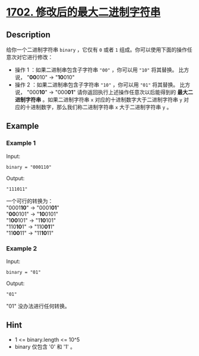 # [1702. 修改后的最大二进制字符串](https://leetcode-cn.com/problems/maximum-binary-string-after-change/)
## Description
给你一个二进制字符串 `binary` ，它仅有 `0` 或者 `1` 组成。你可以使用下面的操作任意次对它进行修改：  
- 操作 1 ：如果二进制串包含子字符串 `"00"` ，你可以用 `"10"` 将其替换。  比方说， "**00**010" -> "**10**010"
- 操作 2 ：如果二进制串包含子字符串 `"10"` ，你可以用 `"01"` 将其替换。  比方说， "000**10**" -> "000**01**"
请你返回执行上述操作任意次以后能得到的 **最大二进制字符串** 。如果二进制字符串 `x` 对应的十进制数字大于二进制字符串 `y` 对应的十进制数字，那么我们称二进制字符串 `x` 大于二进制字符串 `y` 。
## Example
### Example 1
Input:  
```
binary = "000110"
```
Output:
```
"111011"
```
一个可行的转换为：  
"0001**10**" -> "0001**01**"   
"**00**0101" -> "**10**0101"   
"1**00**101" -> "1**10**101"   
"110**10**1" -> "110**01**1"   
"11**00**11" -> "11**10**11"  
### Example 2
Input:  
```
binary = "01"
```
Output:
```
"01"
```
"01" 没办法进行任何转换。
## Hint
- 1 <= binary.length <= 10^5
- binary 仅包含 '0' 和 '1' 。

